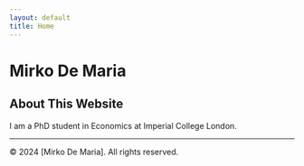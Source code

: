 ```yaml
---
layout: default
title: Home
---
```


# Mirko De Maria

## About This Website
I am a PhD student in Economics at Imperial College London.

---

&copy; 2024 [Mirko De Maria]. All rights reserved.
